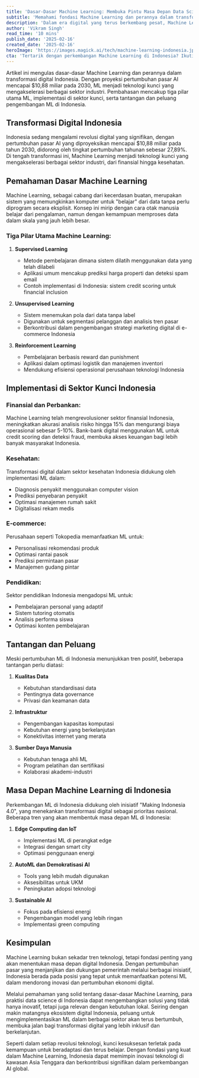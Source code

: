 ```yaml
---
title: 'Dasar-Dasar Machine Learning: Membuka Pintu Masa Depan Data Science di Indonesia'
subtitle: 'Memahami fondasi Machine Learning dan perannya dalam transformasi digital Indonesia'
description: 'Dalam era digital yang terus berkembang pesat, Machine Learning (ML) telah menjadi fondasi penting yang menggerakkan inovasi teknologi di Indonesia dan seluruh dunia. Artikel ini akan membahas secara mendalam tentang dasar-dasar Machine Learning dan perannya yang semakin krusial dalam perkembangan Data Science di tanah air.'
author: 'Vikram Singh'
read_time: '10 mins'
publish_date: '2025-02-16'
created_date: '2025-02-16'
heroImage: 'https://images.magick.ai/tech/machine-learning-indonesia.jpg'
cta: 'Tertarik dengan perkembangan Machine Learning di Indonesia? Ikuti kami di LinkedIn untuk update terbaru tentang transformasi digital dan inovasi teknologi di tanah air!'
---
```


Artikel ini mengulas dasar-dasar Machine Learning dan perannya dalam transformasi digital Indonesia. Dengan proyeksi pertumbuhan pasar AI mencapai $10,88 miliar pada 2030, ML menjadi teknologi kunci yang mengakselerasi berbagai sektor industri. Pembahasan mencakup tiga pilar utama ML, implementasi di sektor kunci, serta tantangan dan peluang pengembangan ML di Indonesia.

## Transformasi Digital Indonesia

Indonesia sedang mengalami revolusi digital yang signifikan, dengan pertumbuhan pasar AI yang diproyeksikan mencapai $10,88 miliar pada tahun 2030, didorong oleh tingkat pertumbuhan tahunan sebesar 27,89%. Di tengah transformasi ini, Machine Learning menjadi teknologi kunci yang mengakselerasi berbagai sektor industri, dari finansial hingga kesehatan.

## Pemahaman Dasar Machine Learning

Machine Learning, sebagai cabang dari kecerdasan buatan, merupakan sistem yang memungkinkan komputer untuk "belajar" dari data tanpa perlu diprogram secara eksplisit. Konsep ini mirip dengan cara otak manusia belajar dari pengalaman, namun dengan kemampuan memproses data dalam skala yang jauh lebih besar.

### Tiga Pilar Utama Machine Learning:

1. **Supervised Learning**
   - Metode pembelajaran dimana sistem dilatih menggunakan data yang telah dilabeli
   - Aplikasi umum mencakup prediksi harga properti dan deteksi spam email
   - Contoh implementasi di Indonesia: sistem credit scoring untuk financial inclusion

2. **Unsupervised Learning**
   - Sistem menemukan pola dari data tanpa label
   - Digunakan untuk segmentasi pelanggan dan analisis tren pasar
   - Berkontribusi dalam pengembangan strategi marketing digital di e-commerce Indonesia

3. **Reinforcement Learning**
   - Pembelajaran berbasis reward dan punishment
   - Aplikasi dalam optimasi logistik dan manajemen inventori
   - Mendukung efisiensi operasional perusahaan teknologi Indonesia

## Implementasi di Sektor Kunci Indonesia

### Finansial dan Perbankan:
Machine Learning telah mengrevolusioner sektor finansial Indonesia, meningkatkan akurasi analisis risiko hingga 15% dan mengurangi biaya operasional sebesar 5-10%. Bank-bank digital menggunakan ML untuk credit scoring dan deteksi fraud, membuka akses keuangan bagi lebih banyak masyarakat Indonesia.

### Kesehatan:
Transformasi digital dalam sektor kesehatan Indonesia didukung oleh implementasi ML dalam:
- Diagnosis penyakit menggunakan computer vision
- Prediksi penyebaran penyakit
- Optimasi manajemen rumah sakit
- Digitalisasi rekam medis

### E-commerce:
Perusahaan seperti Tokopedia memanfaatkan ML untuk:
- Personalisasi rekomendasi produk
- Optimasi rantai pasok
- Prediksi permintaan pasar
- Manajemen gudang pintar

### Pendidikan:
Sektor pendidikan Indonesia mengadopsi ML untuk:
- Pembelajaran personal yang adaptif
- Sistem tutoring otomatis
- Analisis performa siswa
- Optimasi konten pembelajaran

## Tantangan dan Peluang

Meski pertumbuhan ML di Indonesia menunjukkan tren positif, beberapa tantangan perlu diatasi:

1. **Kualitas Data**
   - Kebutuhan standardisasi data
   - Pentingnya data governance
   - Privasi dan keamanan data

2. **Infrastruktur**
   - Pengembangan kapasitas komputasi
   - Kebutuhan energi yang berkelanjutan
   - Konektivitas internet yang merata

3. **Sumber Daya Manusia**
   - Kebutuhan tenaga ahli ML
   - Program pelatihan dan sertifikasi
   - Kolaborasi akademi-industri

## Masa Depan Machine Learning di Indonesia

Perkembangan ML di Indonesia didukung oleh inisiatif "Making Indonesia 4.0", yang menekankan transformasi digital sebagai prioritas nasional. Beberapa tren yang akan membentuk masa depan ML di Indonesia:

1. **Edge Computing dan IoT**
   - Implementasi ML di perangkat edge
   - Integrasi dengan smart city
   - Optimasi penggunaan energi

2. **AutoML dan Demokratisasi AI**
   - Tools yang lebih mudah digunakan
   - Aksesibilitas untuk UKM
   - Peningkatan adopsi teknologi

3. **Sustainable AI**
   - Fokus pada efisiensi energi
   - Pengembangan model yang lebih ringan
   - Implementasi green computing

## Kesimpulan

Machine Learning bukan sekadar tren teknologi, tetapi fondasi penting yang akan menentukan masa depan digital Indonesia. Dengan pertumbuhan pasar yang menjanjikan dan dukungan pemerintah melalui berbagai inisiatif, Indonesia berada pada posisi yang tepat untuk memanfaatkan potensi ML dalam mendorong inovasi dan pertumbuhan ekonomi digital.

Melalui pemahaman yang solid tentang dasar-dasar Machine Learning, para praktisi data science di Indonesia dapat mengembangkan solusi yang tidak hanya inovatif, tetapi juga relevan dengan kebutuhan lokal. Seiring dengan makin matangnya ekosistem digital Indonesia, peluang untuk mengimplementasikan ML dalam berbagai sektor akan terus bertumbuh, membuka jalan bagi transformasi digital yang lebih inklusif dan berkelanjutan.

Seperti dalam setiap revolusi teknologi, kunci kesuksesan terletak pada kemampuan untuk beradaptasi dan terus belajar. Dengan fondasi yang kuat dalam Machine Learning, Indonesia dapat memimpin inovasi teknologi di kawasan Asia Tenggara dan berkontribusi signifikan dalam perkembangan AI global.